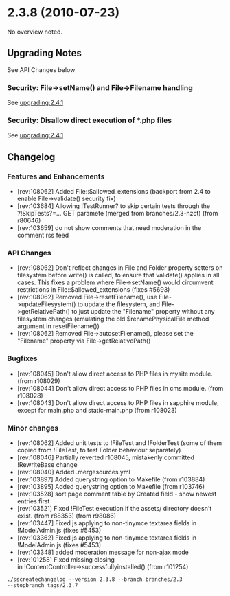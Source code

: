 # 2.3.8 (2010-07-23)

No overview noted.

## Upgrading Notes

See API Changes below

###  Security: File->setName() and File->Filename handling 

See [upgrading:2.4.1](2.4.1#securityfile-_setname_and_file-_filename_handling)

###  Security: Disallow direct execution of *.php files 

See [upgrading:2.4.1](2.4.1#securitydisallow_direct_execution_of_php_files)

## Changelog

### Features and Enhancements

 * [rev:108062] Added File::$allowed_extensions (backport from 2.4 to enable File->validate() security fix)
 * [rev:103684] Allowing !TestRunner? to skip certain tests through the ?!SkipTests?=... GET paramete (merged from branches/2.3-nzct) (from r80646)
 * [rev:103659] do not show comments that need moderation in the comment rss feed


### API Changes

 * [rev:108062] Don't reflect changes in File and Folder property setters on filesystem before write() is called, to ensure that validate() applies in all cases. This fixes a problem where File->setName() would circumvent restrictions in File::$allowed_extensions (fixes #5693)
 * [rev:108062] Removed File->resetFilename(), use File->updateFilesystem() to update the filesystem, and File->getRelativePath() to just update the "Filename" property without any filesystem changes (emulating the old $renamePhysicalFile method argument in resetFilename())
 * [rev:108062] Removed File->autosetFilename(), please set the "Filename" property via File->getRelativePath()


### Bugfixes

 * [rev:108045] Don't allow direct access to PHP files in mysite module. (from r108029)
 * [rev:108044] Don't allow direct access to PHP files in cms module. (from r108028)
 * [rev:108043] Don't allow direct access to PHP files in sapphire module, except for main.php and static-main.php (from r108023)


### Minor changes

 * [rev:108062] Added unit tests to !FileTest and !FolderTest (some of them copied from !FileTest, to test Folder behaviour separately)
 * [rev:108046] Partially reverted r108045, mistakenly committed !RewriteBase change
 * [rev:108040] Added .mergesources.yml
 * [rev:103897] Added querystring option to Makefile (from r103884)
 * [rev:103895] Added querystring option to Makefile (from r103746)
 * [rev:103528] sort page comment table by Created field - show newest entries first
 * [rev:103521] Fixed !FileTest execution if the assets/ directory doesn't exist. (from r88353) (from r98086)
 * [rev:103447] Fixed js applying to non-tinymce textarea fields in !ModelAdmin.js (fixes #5453)
 * [rev:103362] Fixed js applying to non-tinymce textarea fields in !ModelAdmin.js (fixes #5453)
 * [rev:103348] added moderation message for non-ajax mode
 * [rev:101258] Fixed missing closing <div> in !ContentController->successfullyinstalled() (from r101254)


<code>./sscreatechangelog --version 2.3.8 --branch branches/2.3 --stopbranch tags/2.3.7</code>